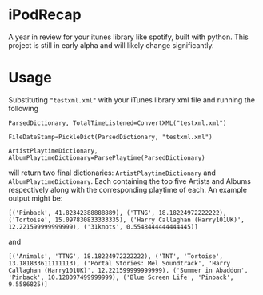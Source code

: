 # iPodRecap
A year in review for your itunes library like spotify, built with python.
This project is still in early alpha and will likely change significantly.

# Usage
Substituting `"testxml.xml"` with your iTunes library xml file and running the following

```
ParsedDictionary, TotalTimeListened=ConvertXML("testxml.xml")

FileDateStamp=PickleDict(ParsedDictionary, "testxml.xml")

ArtistPlaytimeDictionary, AlbumPlaytimeDictionary=ParsePlaytime(ParsedDictionary)
```
will return two final dictionaries: `ArtistPlaytimeDictionary` and `AlbumPlaytimeDictionary`. Each containing the top five Artists and Albums respectively along with the corresponding playtime of each. 
An example output might be:
```
[('Pinback', 41.82342388888889), ('TTNG', 18.18224972222222), ('Tortoise', 15.097830833333335), ('Harry Callaghan (Harry101UK)', 12.221599999999999), ('31knots', 0.5548444444444445)]
```
and 
```
[('Animals', 'TTNG', 18.18224972222222), ('TNT', 'Tortoise', 13.181833611111113), ('Portal Stories: Mel Soundtrack', 'Harry Callaghan (Harry101UK)', 12.221599999999999), ('Summer in Abaddon', 'Pinback', 10.128097499999999), ('Blue Screen Life', 'Pinback', 9.5586825)]
```
